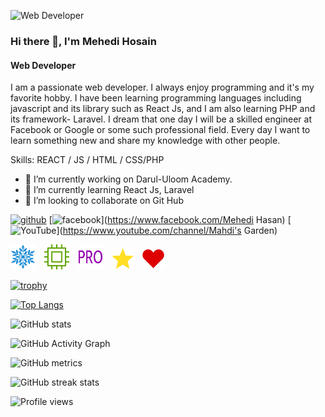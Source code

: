 ![Web Developer](https://scontent.fdac1-1.fna.fbcdn.net/v/t39.30808-6/319367173_1530673130784447_5420900661872725313_n.jpg?stp=dst-jpg_s960x960&_nc_cat=106&ccb=1-7&_nc_sid=e3f864&_nc_eui2=AeF9UZsqWu29igR2PS0Ga22dWSX9R0bk7D5ZJf1HRuTsPj5ofz1Nmcs3-pK3vdLPFykmE_YAi2Cq5RYlSgYty6w4&_nc_ohc=IZUSMidBLl4AX_2h6fl&_nc_zt=23&_nc_ht=scontent.fdac1-1.fna&oh=00_AfBlMhiiWyH3B9wAoBvmil17uQwpBCPFd5dcIvzlkts8gQ&oe=64E1DD1A)

### Hi there 👋, I'm Mehedi Hosain
#### Web Developer


I am a passionate web developer. I always enjoy programming and it's my favorite hobby.
I have been learning programming languages including javascript and its library such as React Js, and I am also learning 
PHP and its framework- Laravel.
I dream that one day I will be a skilled engineer at Facebook or Google or some such professional field.
Every day I want to learn something new and share my knowledge with other people.


Skills:  REACT / JS / HTML / CSS/PHP

- 🔭 I’m currently working on Darul-Uloom Academy. 
- 🌱 I’m currently learning React Js, Laravel 
- 👯 I’m looking to collaborate on Git Hub 


[<img src='https://cdn.jsdelivr.net/npm/simple-icons@3.0.1/icons/github.svg' alt='github' height='40'>](https://github.com/mahdi839)  [<img src='https://cdn.jsdelivr.net/npm/simple-icons@3.0.1/icons/facebook.svg' alt='facebook' height='40'>](https://www.facebook.com/Mehedi Hasan)  [<img src='https://cdn.jsdelivr.net/npm/simple-icons@3.0.1/icons/youtube.svg' alt='YouTube' height='40'>](https://www.youtube.com/channel/Mahdi's Garden)  

<a href='https://archiveprogram.github.com/'><img src='https://raw.githubusercontent.com/acervenky/animated-github-badges/master/assets/acbadge.gif' width='40' height='40'></a> <a href='https://docs.github.com/en/developers'><img src='https://raw.githubusercontent.com/acervenky/animated-github-badges/master/assets/devbadge.gif' width='40' height='40'></a> <a href='https://github.com/pricing'><img src='https://raw.githubusercontent.com/acervenky/animated-github-badges/master/assets/pro.gif' width='40' height='40'></a> <a href='https://stars.github.com/'><img src='https://raw.githubusercontent.com/acervenky/animated-github-badges/master/assets/starbadge.gif' width='35' height='35'></a> <a href='https://docs.github.com/en/github/supporting-the-open-source-community-with-github-sponsors'><img src='https://raw.githubusercontent.com/acervenky/animated-github-badges/master/assets/sponsorbadge.gif' width='35' height='35'></a> 

[![trophy](https://github-profile-trophy.vercel.app/?username=mahdi839)](https://github.com/ryo-ma/github-profile-trophy)

[![Top Langs](https://github-readme-stats.vercel.app/api/top-langs/?username=mahdi839)](https://github.com/anuraghazra/github-readme-stats)

![GitHub stats](https://github-readme-stats.vercel.app/api?username=mahdi839&show_icons=true&count_private=true)  

![GitHub Activity Graph](https://activity-graph.herokuapp.com/graph?username=mahdi839)  

![GitHub metrics](https://metrics.lecoq.io/mahdi839)  

![GitHub streak stats](https://streak-stats.demolab.com/?user=mahdi839)  

![Profile views](https://gpvc.arturio.dev/mahdi839)  
